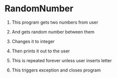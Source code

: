 # RandomNumber
1. This program gets two numbers from user

2. And gets random number between them

3. Changes it to integer

4. Then prints it out to the user

5. This is repeated forever unless user inserts letter

6. This triggers exception and closes program
